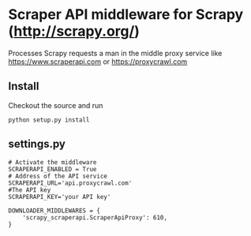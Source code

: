 Scraper API middleware for Scrapy (http://scrapy.org/)
=======================================================

Processes Scrapy requests a man in the middle proxy service like https://www.scraperapi.com or https://proxycrawl.com


Install
--------

Checkout the source and run

    python setup.py install


settings.py
-----------

    # Activate the middleware
    SCRAPERAPI_ENABLED = True
    # Address of the API service
    SCRAPERAPI_URL='api.proxycrawl.com'
    #The API key 
    SCRAPERAPI_KEY='your API key'

    DOWNLOADER_MIDDLEWARES = {
        'scrapy_scraperapi.ScraperApiProxy': 610,
    }


